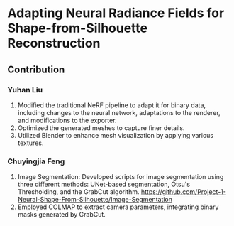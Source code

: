 # Adapting Neural Radiance Fields for Shape-from-Silhouette Reconstruction
## Contribution
### Yuhan Liu
1. Modified the traditional NeRF pipeline to adapt it for binary data, including changes to the neural network, adaptations to the renderer, and modifications to the exporter.
2. Optimized the generated meshes to capture finer details.
3. Utilized Blender to enhance mesh visualization by applying various textures.

### Chuyingjia Feng
1. Image Segmentation: Developed scripts for image segmentation using three different methods: UNet-based segmentation, Otsu's Thresholding, and the GrabCut algorithm. https://github.com/Project-1-Neural-Shape-From-Silhouette/Image-Segmentation
2. Employed COLMAP to extract camera parameters, integrating binary masks generated by GrabCut.
